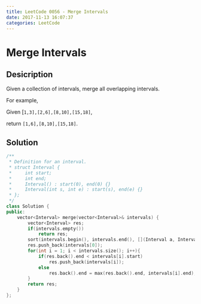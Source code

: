```yaml
---
title: LeetCode 0056 - Merge Intervals
date: 2017-11-13 16:07:37
categories: LeetCode
---
```

# Merge Intervals #

<!--more-->

## Desicription ##

Given a collection of intervals, merge all overlapping intervals.

For example,

Given [`1,3],[2,6],[8,10],[15,18]`,

return `[1,6],[8,10],[15,18]`.

## Solution ##

```cpp
/**
 * Definition for an interval.
 * struct Interval {
 *     int start;
 *     int end;
 *     Interval() : start(0), end(0) {}
 *     Interval(int s, int e) : start(s), end(e) {}
 * };
 */
class Solution {
public:
    vector<Interval> merge(vector<Interval>& intervals) {
        vector<Interval> res;
        if(intervals.empty())
            return res;
        sort(intervals.begin(), intervals.end(), [](Interval a, Interval b){return a.start < b.start;});
        res.push_back(intervals[0]);
        for(int i = 1; i < intervals.size(); i++){
            if(res.back().end < intervals[i].start)
                res.push_back(intervals[i]);
            else
                res.back().end = max(res.back().end, intervals[i].end);
        }
        return res;
    }
};
```